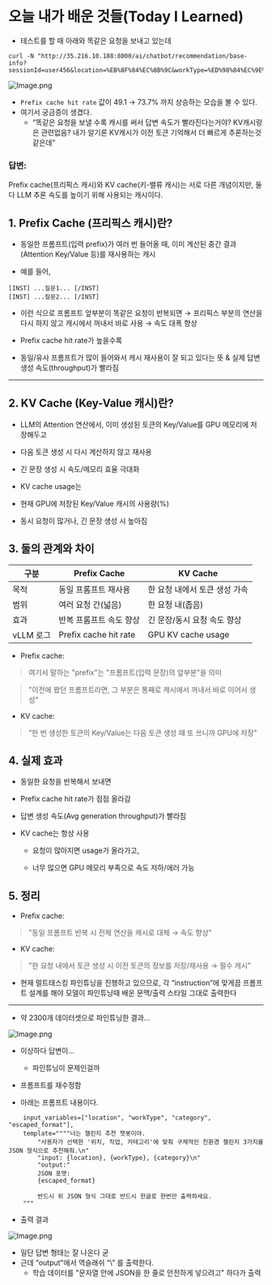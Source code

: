 # 오늘 내가 배운 것들(Today I Learned)


- 테스트를 할 때 아래와 똑같은 요청을 보내고 있는데

```plaintext
curl -N "http://35.216.10.188:8000/ai/chatbot/recommendation/base-info?sessionId=user456&location=%EB%8F%84%EC%8B%9C&workType=%ED%98%84%EC%9E%A5%EC%A7%81&category=%EB%B9%84%EA%B1%B4"
```

![Image.png](https://resv2.craft.do/user/full/641ffdb9-6693-37da-6dbd-e78e1756c2de/doc/3c17d71c-25ef-2249-36c5-6ac2c9747d25/58889E26-4D95-4037-8953-E2F51F33D058_2/5cuC6iOiLoWAuXXMNe4ab3hzaWTCbHoKuUP6JKHkSWYz/Image.png)

- `Prefix cache hit rate` 값이 49.1 → 73.7% 까지 상승하는 모습을 볼 수 있다.
- 여기서 궁금증이 생겼다.
  - “똑같은 요청을 보낼 수록 캐시를 써서 답변 속도가 빨라진다는거야? KV캐시랑은 관련없음? 내가 알기론 KV캐시가 이전 토큰 기억해서 더 빠르게 추론하는것 같은데”

### 답변:

Prefix cache(프리픽스 캐시)와 KV cache(키-밸류 캐시)는 서로 다른 개념이지만, 둘 다 LLM 추론 속도를 높이기 위해 사용되는 캐시이다.

## 1. Prefix Cache (프리픽스 캐시)란?

- 동일한 프롬프트(입력 prefix)가 여러 번 들어올 때, 이미 계산된 중간 결과(Attention Key/Value 등)를 재사용하는 캐시

- 예를 들어,

```plaintext
[INST] ...질문1... [/INST]
[INST] ...질문2... [/INST]
```

- 이런 식으로 프롬프트 앞부분이 똑같은 요청이 반복되면
  → 프리픽스 부분의 연산을 다시 하지 않고 캐시에서 꺼내서 바로 사용
  → 속도 대폭 향상

- Prefix cache hit rate가 높을수록

- 동일/유사 프롬프트가 많이 들어와서 캐시 재사용이 잘 되고 있다는 뜻 & 실제 답변 생성 속도(throughput)가 빨라짐

---

## 2. KV Cache (Key-Value 캐시)란?

- LLM의 Attention 연산에서, 이미 생성된 토큰의 Key/Value를 GPU 메모리에 저장해두고
- 다음 토큰 생성 시 다시 계산하지 않고 재사용
- 긴 문장 생성 시 속도/메모리 효율 극대화

- KV cache usage는

- 현재 GPU에 저장된 Key/Value 캐시의 사용량(%)

- 동시 요청이 많거나, 긴 문장 생성 시 높아짐

## 3. 둘의 관계와 차이

| **구분**  | **Prefix Cache**      | **KV Cache**       |
| ------- | --------------------- | ------------------ |
| 목적      | 동일 프롬프트 재사용           | 한 요청 내에서 토큰 생성 가속  |
| 범위      | 여러 요청 간(넓음)           | 한 요청 내(좁음)         |
| 효과      | 반복 프롬프트 속도 향상         | 긴 문장/동시 요청 속도 향상   |
| vLLM 로그 | Prefix cache hit rate | GPU KV cache usage |

- Prefix cache:

> 여기서 말하는 "prefix"는 "프롬프트(입력 문장)의 앞부분"을 의미

>  "이전에 봤던 프롬프트라면, 그 부분은 통째로 캐시에서 꺼내서 바로 이어서 생성"

- KV cache:

> ”한 번 생성한 토큰의 Key/Value는 다음 토큰 생성 때 또 쓰니까 GPU에 저장"

## 4. 실제 효과

- 동일한 요청을 반복해서 보내면

- Prefix cache hit rate가 점점 올라감

- 답변 생성 속도(Avg generation throughput)가 빨라짐

- KV cache는 항상 사용

  - 요청이 많아지면 usage가 올라가고,

  - 너무 많으면 GPU 메모리 부족으로 속도 저하/에러 가능

## 5. 정리

- Prefix cache:

> "동일 프롬프트 반복 시 전체 연산을 캐시로 대체 → 속도 향상"

- KV cache:

> "한 요청 내에서 토큰 생성 시 이전 토큰의 정보를 저장/재사용 → 필수 캐시"

- 현재 멀트태스킹 파인튜닝을 진행하고 있으므로, 각 “instruction”에 맞게끔 프롬프트 설계를 해야 모델이 파인튜닝때 배운 문맥/출력 스타일 그대로 출력한다

---

- 약 2300개 데이터셋으로 파인튜닝한 결과…

![Image.png](https://resv2.craft.do/user/full/641ffdb9-6693-37da-6dbd-e78e1756c2de/doc/3c17d71c-25ef-2249-36c5-6ac2c9747d25/78CF36BC-2FE4-4506-8A6F-4AF5C1E41941_2/CoBUfLvpIwxllofC2WVBNH5dfSY6xweeK8xMOPLKyykz/Image.png)

- 이상하다 답변이…
  - 파인튜닝이 문제인걸까

- 프롬프트를 재수정함

+ 아래는 프롬프트 내용이다.

```plaintext
    input_variables=["location", "workType", "category", "escaped_format"],
    template=""""너는 챌린지 추천 챗봇이야.
        "사용자가 선택한 '위치, 직업, 카테고리'에 맞춰 구체적인 친환경 챌린지 3가지를 JSON 형식으로 추천해줘.\n"
        "input: {location}, {workType}, {category}\n"
        "output:"
        JSON 포맷:
        {escaped_format}

        반드시 위 JSON 형식 그대로 반드시 한글로 한번만 출력하세요.
    """
```

- 출력 결과

![Image.png](https://resv2.craft.do/user/full/641ffdb9-6693-37da-6dbd-e78e1756c2de/doc/3c17d71c-25ef-2249-36c5-6ac2c9747d25/C7F0A7CC-492A-45A4-A970-6B849E2BA6E6_2/Ff3fNPRXYViSA7AWf0aIlyDjniP3KtgoOqqYnF5xiE0z/Image.png)

- 일단 답변 형태는 잘 나온다 굳 
- 근데 “output"에서 역슬래쉬 “\” 를 출력한다.
  - 학습 데이터를 "문자열 안에 JSON을 한 줄로 안전하게 넣으려고" 하다가 출력
